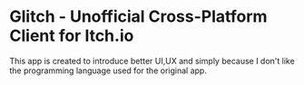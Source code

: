 # Glitch - Unofficial Cross-Platform Client for Itch.io
This app is created to introduce better UI,UX and simply because I don't like the programming language used for the original app.
